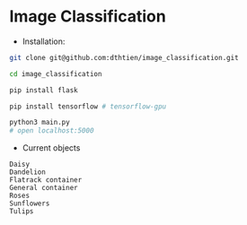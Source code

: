 # Image Classification
- Installation:
```sh
git clone git@github.com:dthtien/image_classification.git

cd image_classification

pip install flask

pip install tensorflow # tensorflow-gpu

python3 main.py
# open localhost:5000
```

- Current objects
```
Daisy
Dandelion
Flatrack container
General container
Roses
Sunflowers
Tulips
```
